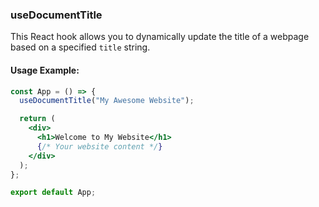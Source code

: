 ### useDocumentTitle

This React hook allows you to dynamically update the title of a webpage based on a specified `title` string.

#### Usage Example:

```jsx
const App = () => {
  useDocumentTitle("My Awesome Website");

  return (
    <div>
      <h1>Welcome to My Website</h1>
      {/* Your website content */}
    </div>
  );
};

export default App;
```